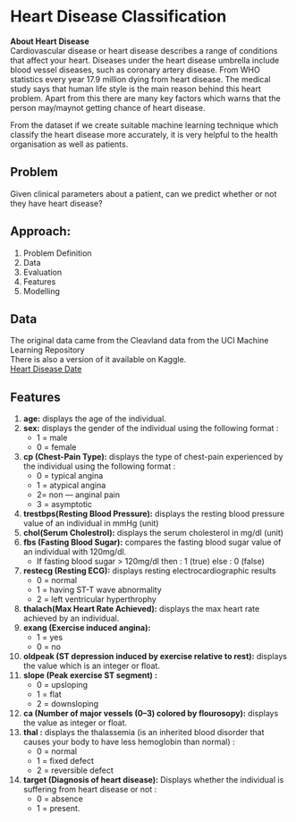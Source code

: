 # Heart Disease Classification
**About Heart Disease**<br>
Cardiovascular disease or heart disease describes a range of conditions that affect your heart. Diseases under the heart disease umbrella include blood vessel diseases, such as coronary artery disease. From WHO statistics every year 17.9 million dying from heart disease. The medical study says that human life style is the main reason behind this heart problem. Apart from this there are many key factors which warns that the person may/maynot getting chance of heart disease.

From the dataset if we create suitable machine learning technique which classify the heart disease more accurately, it is very helpful to the health organisation as well as patients.

## Problem
Given clinical parameters about a patient, can we predict whether or not they have heart disease?

## Approach:
1. Problem Definition
2. Data
3. Evaluation
4. Features
5. Modelling

## Data
The original data came from the Cleavland data from the UCI Machine Learning Repository<br>
There is also a version of it available on Kaggle.<br>
<a href="https://www.kaggle.com/ronitf/heart-disease-uci?select=heart.csv">Heart Disease Date</a>

## Features
<ol>
    <li><b>age:</b> displays the age of the individual.</li>
    <li><b>sex:</b> displays the gender of the individual using the following format :
    <ul>
        <li>1 = male</li>
        <li>0 = female</li>
        </ul></li>
    <li><b>cp (Chest-Pain Type):</b> displays the type of chest-pain experienced by the individual using the following format :
    <ul>
         <li>0 = typical angina</li>
         <li>1 = atypical angina</li>
         <li>2= non — anginal pain</li>
         <li>3 = asymptotic</li>
    </ul></li>
    <li><b>trestbps(Resting Blood Pressure):</b> displays the resting blood pressure value of an individual in mmHg (unit)</li>
    <li><b>chol(Serum Cholestrol):</b> displays the serum cholesterol in mg/dl (unit)</li>
    <li><b>fbs (Fasting Blood Sugar):</b> compares the fasting blood sugar value of an individual with 120mg/dl.
        <ul><li>If fasting blood sugar > 120mg/dl then : 1 (true) else : 0 (false)</li></ul></li>
    <li><b>restecg (Resting ECG):</b> displays resting electrocardiographic results
    <ul>
        <li>0 = normal</li>
        <li>1 = having ST-T wave abnormality</li>
        <li>2 = left ventricular hyperthrophy</li>
    </ul>
        </li>
    <li><b>thalach(Max Heart Rate Achieved):</b> displays the max heart rate achieved by an individual.</li>
    <li><b>exang (Exercise induced angina):</b><ul>
        <li>1 = yes</li>
        <li>0 = no</li>
        </ul>
    </li>
    <li><b>oldpeak (ST depression induced by exercise relative to rest):</b> displays the value which is an integer or float.</li>
    <li><b>slope (Peak exercise ST segment) :</b>
        <ul><li>0 = upsloping</li>
            <li>1 = flat</li>
            <li>2 = downsloping</li></ul></li>
    <li><b>ca (Number of major vessels (0–3) colored by flourosopy):</b> displays the value as integer or float.</li>
<li><b>thal :</b> displays the thalassemia (is an inherited blood disorder that causes your body to have less hemoglobin than normal) :
    <ul>
        <li>
            0 = normal</li>
        <li>1 = fixed defect</li>
        <li>2 = reversible defect</li></ul></li>
<li><b>target (Diagnosis of heart disease):</b> Displays whether the individual is suffering from heart disease or not :
    <ul><li>0 = absence</li>
        <li>1 = present.</li></ul></li></ol>


